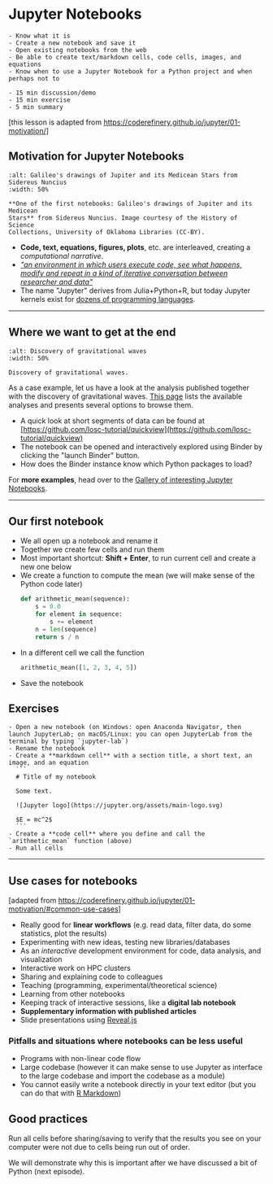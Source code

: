 # Jupyter Notebooks

```{objectives}
- Know what it is
- Create a new notebook and save it
- Open existing notebooks from the web
- Be able to create text/markdown cells, code cells, images, and equations
- Know when to use a Jupyter Notebook for a Python project and when perhaps not to
```

```{instructor-note}
- 15 min discussion/demo
- 15 min exercise
- 5 min summary
```

[this lesson is adapted from <https://coderefinery.github.io/jupyter/01-motivation/>]


## Motivation for Jupyter Notebooks

```{figure} img/jupyter/medicean-stars.png
:alt: Galileo's drawings of Jupiter and its Medicean Stars from Sidereus Nuncius
:width: 50%

**One of the first notebooks: Galileo's drawings of Jupiter and its Medicean
Stars** from Sidereus Nuncius. Image courtesy of the History of Science
Collections, University of Oklahoma Libraries (CC-BY).
```

- **Code, text, equations, figures, plots**, etc. are interleaved, creating a *computational narrative*.
- [*"an environment in which users execute code, see what happens, modify and
  repeat in a kind of iterative conversation between researcher and
  data"*](https://www.nature.com/articles/d41586-018-07196-1)
- The name "Jupyter" derives from Julia+Python+R, but today Jupyter kernels
  exist for [dozens of programming languages](https://github.com/jupyter/jupyter/wiki/Jupyter-kernels).

---

## Where we want to get at the end

```{figure} img/jupyter/gravity.jpg
:alt: Discovery of gravitational waves
:width: 50%

Discovery of gravitational waves.
```

As a case example, let us have a look at the analysis published together with the
discovery of gravitational waves. [This
page](https://losc.ligo.org/tutorials/) lists the available analyses
and presents several options to browse them.

- A quick look at short segments of data can be found at
  [https://github.com/losc-tutorial/quickview](https://github.com/losc-tutorial/quickview)
- The notebook can be opened and interactively explored
  using Binder by clicking the "launch Binder" button.
- How does the Binder instance know which Python packages to load?

For **more examples**, head over to the [Gallery of interesting Jupyter
Notebooks](https://github.com/jupyter/jupyter/wiki).

---

## Our first notebook

- We all open up a notebook and rename it
- Together we create few cells and run them
- Most important shortcut: **Shift + Enter**, to run current cell and create a new one below
- We create a function to compute the mean (we will make sense of the Python code later)
  ```python
  def arithmetic_mean(sequence):
      s = 0.0
      for element in sequence:
          s += element
      n = len(sequence)
      return s / n
  ```
- In a different cell we call the function
  ```python
  arithmetic_mean([1, 2, 3, 4, 5])
  ```
- Save the notebook


## Exercises

````{challenge} Exercise Jupyter-1: create a notebook (15 min)
- Open a new notebook (on Windows: open Anaconda Navigator, then launch JupyterLab; on macOS/Linux: you can open JupyterLab from the terminal by typing `jupyter-lab`)
- Rename the notebook
- Create a **markdown cell** with a section title, a short text, an image, and an equation
  ```
  # Title of my notebook

  Some text.

  ![Jupyter logo](https://jupyter.org/assets/main-logo.svg)

  $E = mc^2$
  ```
- Create a **code cell** where you define and call the `arithmetic_mean` function (above)
- Run all cells
````

---

## Use cases for notebooks

[adapted from <https://coderefinery.github.io/jupyter/01-motivation/#common-use-cases>]

- Really good for **linear workflows** (e.g. read data, filter data, do some statistics, plot the results)
- Experimenting with new ideas, testing new libraries/databases
- As an *interactive* development environment for code, data analysis, and visualization
- Interactive work on HPC clusters
- Sharing and explaining code to colleagues
- Teaching (programming, experimental/theoretical science)
- Learning from other notebooks
- Keeping track of interactive sessions, like a **digital lab notebook**
- **Supplementary information with published articles**
- Slide presentations using [Reveal.js](https://github.com/damianavila/RISE)


### Pitfalls and situations where notebooks can be less useful

- Programs with non-linear code flow
- Large codebase (however it can make sense to use Jupyter as interface to the large codebase and import the codebase as a module)
- You cannot easily write a notebook directly in your text editor (but you can do
  that with [R Markdown](https://rmarkdown.rstudio.com/))


## Good practices

Run all cells before sharing/saving to verify that the results you see on your
computer were not due to cells being run out of order.

We will demonstrate why this is important after we have discussed a bit of Python (next episode).
